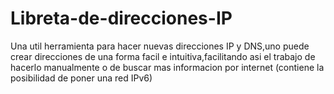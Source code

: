 # Libreta-de-direcciones-IP
Una util herramienta para hacer nuevas direcciones IP y DNS,uno puede crear direcciones de una forma facil e intuitiva,facilitando asi el trabajo de hacerlo manualmente o de buscar mas informacion por internet (contiene la posibilidad de poner una red IPv6)
